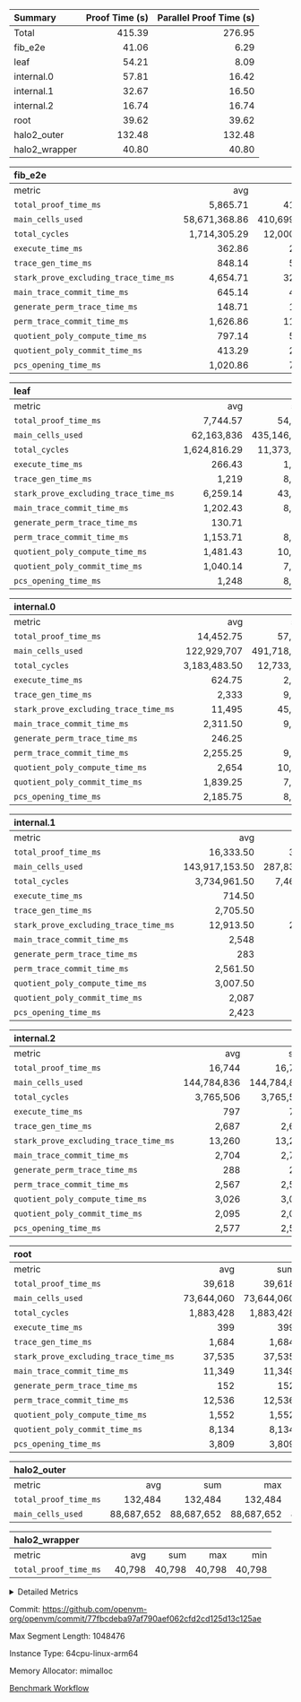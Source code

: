 | Summary | Proof Time (s) | Parallel Proof Time (s) |
|:---|---:|---:|
| Total |  415.39 |  276.95 |
| fib_e2e |  41.06 |  6.29 |
| leaf |  54.21 |  8.09 |
| internal.0 |  57.81 |  16.42 |
| internal.1 |  32.67 |  16.50 |
| internal.2 |  16.74 |  16.74 |
| root |  39.62 |  39.62 |
| halo2_outer |  132.48 |  132.48 |
| halo2_wrapper |  40.80 |  40.80 |


| fib_e2e |||||
|:---|---:|---:|---:|---:|
|metric|avg|sum|max|min|
| `total_proof_time_ms ` |  5,865.71 |  41,060 |  6,291 |  5,436 |
| `main_cells_used     ` |  58,671,368.86 |  410,699,582 |  59,809,571 |  51,983,972 |
| `total_cycles        ` |  1,714,305.29 |  12,000,137 |  1,747,603 |  1,515,024 |
| `execute_time_ms     ` |  362.86 |  2,540 |  377 |  318 |
| `trace_gen_time_ms   ` |  848.14 |  5,937 |  923 |  741 |
| `stark_prove_excluding_trace_time_ms` |  4,654.71 |  32,583 |  5,030 |  4,210 |
| `main_trace_commit_time_ms` |  645.14 |  4,516 |  793 |  571 |
| `generate_perm_trace_time_ms` |  148.71 |  1,041 |  185 |  123 |
| `perm_trace_commit_time_ms` |  1,626.86 |  11,388 |  1,766 |  1,279 |
| `quotient_poly_compute_time_ms` |  797.14 |  5,580 |  865 |  716 |
| `quotient_poly_commit_time_ms` |  413.29 |  2,893 |  542 |  367 |
| `pcs_opening_time_ms ` |  1,020.86 |  7,146 |  1,058 |  990 |

| leaf |||||
|:---|---:|---:|---:|---:|
|metric|avg|sum|max|min|
| `total_proof_time_ms ` |  7,744.57 |  54,212 |  8,090 |  7,638 |
| `main_cells_used     ` |  62,163,836 |  435,146,852 |  70,090,544 |  60,241,592 |
| `total_cycles        ` |  1,624,816.29 |  11,373,714 |  1,812,092 |  1,579,114 |
| `execute_time_ms     ` |  266.43 |  1,865 |  287 |  251 |
| `trace_gen_time_ms   ` |  1,219 |  8,533 |  1,279 |  1,191 |
| `stark_prove_excluding_trace_time_ms` |  6,259.14 |  43,814 |  6,524 |  6,170 |
| `main_trace_commit_time_ms` |  1,202.43 |  8,417 |  1,275 |  1,179 |
| `generate_perm_trace_time_ms` |  130.71 |  915 |  146 |  125 |
| `perm_trace_commit_time_ms` |  1,153.71 |  8,076 |  1,204 |  1,131 |
| `quotient_poly_compute_time_ms` |  1,481.43 |  10,370 |  1,562 |  1,341 |
| `quotient_poly_commit_time_ms` |  1,040.14 |  7,281 |  1,108 |  1,009 |
| `pcs_opening_time_ms ` |  1,248 |  8,736 |  1,303 |  1,213 |

| internal.0 |||||
|:---|---:|---:|---:|---:|
|metric|avg|sum|max|min|
| `total_proof_time_ms ` |  14,452.75 |  57,811 |  16,417 |  8,953 |
| `main_cells_used     ` |  122,929,707 |  491,718,828 |  140,146,368 |  71,293,162 |
| `total_cycles        ` |  3,183,483.50 |  12,733,934 |  3,638,276 |  1,819,807 |
| `execute_time_ms     ` |  624.75 |  2,499 |  767 |  366 |
| `trace_gen_time_ms   ` |  2,333 |  9,332 |  2,620 |  1,557 |
| `stark_prove_excluding_trace_time_ms` |  11,495 |  45,980 |  13,043 |  7,030 |
| `main_trace_commit_time_ms` |  2,311.50 |  9,246 |  2,695 |  1,506 |
| `generate_perm_trace_time_ms` |  246.25 |  985 |  283 |  147 |
| `perm_trace_commit_time_ms` |  2,255.25 |  9,021 |  2,576 |  1,322 |
| `quotient_poly_compute_time_ms` |  2,654 |  10,616 |  3,011 |  1,611 |
| `quotient_poly_commit_time_ms` |  1,839.25 |  7,357 |  2,090 |  1,114 |
| `pcs_opening_time_ms ` |  2,185.75 |  8,743 |  2,560 |  1,326 |

| internal.1 |||||
|:---|---:|---:|---:|---:|
|metric|avg|sum|max|min|
| `total_proof_time_ms ` |  16,333.50 |  32,667 |  16,505 |  16,162 |
| `main_cells_used     ` |  143,917,153.50 |  287,834,307 |  144,783,016 |  143,051,291 |
| `total_cycles        ` |  3,734,961.50 |  7,469,923 |  3,765,324 |  3,704,599 |
| `execute_time_ms     ` |  714.50 |  1,429 |  781 |  648 |
| `trace_gen_time_ms   ` |  2,705.50 |  5,411 |  2,737 |  2,674 |
| `stark_prove_excluding_trace_time_ms` |  12,913.50 |  25,827 |  13,050 |  12,777 |
| `main_trace_commit_time_ms` |  2,548 |  5,096 |  2,721 |  2,375 |
| `generate_perm_trace_time_ms` |  283 |  566 |  288 |  278 |
| `perm_trace_commit_time_ms` |  2,561.50 |  5,123 |  2,562 |  2,561 |
| `quotient_poly_compute_time_ms` |  3,007.50 |  6,015 |  3,033 |  2,982 |
| `quotient_poly_commit_time_ms` |  2,087 |  4,174 |  2,094 |  2,080 |
| `pcs_opening_time_ms ` |  2,423 |  4,846 |  2,424 |  2,422 |

| internal.2 |||||
|:---|---:|---:|---:|---:|
|metric|avg|sum|max|min|
| `total_proof_time_ms ` |  16,744 |  16,744 |  16,744 |  16,744 |
| `main_cells_used     ` |  144,784,836 |  144,784,836 |  144,784,836 |  144,784,836 |
| `total_cycles        ` |  3,765,506 |  3,765,506 |  3,765,506 |  3,765,506 |
| `execute_time_ms     ` |  797 |  797 |  797 |  797 |
| `trace_gen_time_ms   ` |  2,687 |  2,687 |  2,687 |  2,687 |
| `stark_prove_excluding_trace_time_ms` |  13,260 |  13,260 |  13,260 |  13,260 |
| `main_trace_commit_time_ms` |  2,704 |  2,704 |  2,704 |  2,704 |
| `generate_perm_trace_time_ms` |  288 |  288 |  288 |  288 |
| `perm_trace_commit_time_ms` |  2,567 |  2,567 |  2,567 |  2,567 |
| `quotient_poly_compute_time_ms` |  3,026 |  3,026 |  3,026 |  3,026 |
| `quotient_poly_commit_time_ms` |  2,095 |  2,095 |  2,095 |  2,095 |
| `pcs_opening_time_ms ` |  2,577 |  2,577 |  2,577 |  2,577 |

| root |||||
|:---|---:|---:|---:|---:|
|metric|avg|sum|max|min|
| `total_proof_time_ms ` |  39,618 |  39,618 |  39,618 |  39,618 |
| `main_cells_used     ` |  73,644,060 |  73,644,060 |  73,644,060 |  73,644,060 |
| `total_cycles        ` |  1,883,428 |  1,883,428 |  1,883,428 |  1,883,428 |
| `execute_time_ms     ` |  399 |  399 |  399 |  399 |
| `trace_gen_time_ms   ` |  1,684 |  1,684 |  1,684 |  1,684 |
| `stark_prove_excluding_trace_time_ms` |  37,535 |  37,535 |  37,535 |  37,535 |
| `main_trace_commit_time_ms` |  11,349 |  11,349 |  11,349 |  11,349 |
| `generate_perm_trace_time_ms` |  152 |  152 |  152 |  152 |
| `perm_trace_commit_time_ms` |  12,536 |  12,536 |  12,536 |  12,536 |
| `quotient_poly_compute_time_ms` |  1,552 |  1,552 |  1,552 |  1,552 |
| `quotient_poly_commit_time_ms` |  8,134 |  8,134 |  8,134 |  8,134 |
| `pcs_opening_time_ms ` |  3,809 |  3,809 |  3,809 |  3,809 |

| halo2_outer |||||
|:---|---:|---:|---:|---:|
|metric|avg|sum|max|min|
| `total_proof_time_ms ` |  132,484 |  132,484 |  132,484 |  132,484 |
| `main_cells_used     ` |  88,687,652 |  88,687,652 |  88,687,652 |  88,687,652 |

| halo2_wrapper |||||
|:---|---:|---:|---:|---:|
|metric|avg|sum|max|min|
| `total_proof_time_ms ` |  40,798 |  40,798 |  40,798 |  40,798 |



<details>
<summary>Detailed Metrics</summary>

|  | execute_time_ms |
| --- |
|  | 386 | 

| group | total_proof_time_ms | num_segments | main_cells_used |
| --- | --- | --- | --- |
| fib_e2e |  | 7 |  | 
| halo2_outer | 132,484 |  | 88,687,652 | 
| halo2_wrapper | 40,798 |  |  | 

| group | air_name | idx | rows | prep_cols | perm_cols | main_cols | cells |
| --- | --- | --- | --- | --- | --- | --- | --- |
| internal.0 | AccessAdapterAir<2> | 0 | 524,288 |  | 16 | 11 | 14,155,776 | 
| internal.0 | AccessAdapterAir<2> | 1 | 524,288 |  | 16 | 11 | 14,155,776 | 
| internal.0 | AccessAdapterAir<2> | 2 | 524,288 |  | 16 | 11 | 14,155,776 | 
| internal.0 | AccessAdapterAir<2> | 3 | 262,144 |  | 16 | 11 | 7,077,888 | 
| internal.0 | AccessAdapterAir<4> | 0 | 262,144 |  | 16 | 13 | 7,602,176 | 
| internal.0 | AccessAdapterAir<4> | 1 | 262,144 |  | 16 | 13 | 7,602,176 | 
| internal.0 | AccessAdapterAir<4> | 2 | 262,144 |  | 16 | 13 | 7,602,176 | 
| internal.0 | AccessAdapterAir<4> | 3 | 131,072 |  | 16 | 13 | 3,801,088 | 
| internal.0 | AccessAdapterAir<8> | 0 | 512 |  | 16 | 17 | 16,896 | 
| internal.0 | AccessAdapterAir<8> | 1 | 512 |  | 16 | 17 | 16,896 | 
| internal.0 | AccessAdapterAir<8> | 2 | 512 |  | 16 | 17 | 16,896 | 
| internal.0 | AccessAdapterAir<8> | 3 | 256 |  | 16 | 17 | 8,448 | 
| internal.0 | FriReducedOpeningAir | 0 | 524,288 |  | 36 | 26 | 32,505,856 | 
| internal.0 | FriReducedOpeningAir | 1 | 524,288 |  | 36 | 26 | 32,505,856 | 
| internal.0 | FriReducedOpeningAir | 2 | 524,288 |  | 36 | 26 | 32,505,856 | 
| internal.0 | FriReducedOpeningAir | 3 | 262,144 |  | 36 | 26 | 16,252,928 | 
| internal.0 | NativePoseidon2Air<BabyBearParameters>, 1> | 0 | 65,536 |  | 356 | 399 | 49,479,680 | 
| internal.0 | NativePoseidon2Air<BabyBearParameters>, 1> | 1 | 65,536 |  | 356 | 399 | 49,479,680 | 
| internal.0 | NativePoseidon2Air<BabyBearParameters>, 1> | 2 | 65,536 |  | 356 | 399 | 49,479,680 | 
| internal.0 | NativePoseidon2Air<BabyBearParameters>, 1> | 3 | 32,768 |  | 356 | 399 | 24,739,840 | 
| internal.0 | PhantomAir | 0 | 65,536 |  | 8 | 6 | 917,504 | 
| internal.0 | PhantomAir | 1 | 65,536 |  | 8 | 6 | 917,504 | 
| internal.0 | PhantomAir | 2 | 65,536 |  | 8 | 6 | 917,504 | 
| internal.0 | PhantomAir | 3 | 32,768 |  | 8 | 6 | 458,752 | 
| internal.0 | ProgramAir | 0 | 262,144 |  | 8 | 10 | 4,718,592 | 
| internal.0 | ProgramAir | 1 | 262,144 |  | 8 | 10 | 4,718,592 | 
| internal.0 | ProgramAir | 2 | 262,144 |  | 8 | 10 | 4,718,592 | 
| internal.0 | ProgramAir | 3 | 262,144 |  | 8 | 10 | 4,718,592 | 
| internal.0 | VariableRangeCheckerAir | 0 | 262,144 | 2 | 8 | 1 | 2,359,296 | 
| internal.0 | VariableRangeCheckerAir | 1 | 262,144 | 2 | 8 | 1 | 2,359,296 | 
| internal.0 | VariableRangeCheckerAir | 2 | 262,144 | 2 | 8 | 1 | 2,359,296 | 
| internal.0 | VariableRangeCheckerAir | 3 | 262,144 | 2 | 8 | 1 | 2,359,296 | 
| internal.0 | VmAirWrapper<BranchNativeAdapterAir, BranchEqualCoreAir<1> | 0 | 1,048,576 |  | 28 | 23 | 53,477,376 | 
| internal.0 | VmAirWrapper<BranchNativeAdapterAir, BranchEqualCoreAir<1> | 1 | 1,048,576 |  | 28 | 23 | 53,477,376 | 
| internal.0 | VmAirWrapper<BranchNativeAdapterAir, BranchEqualCoreAir<1> | 2 | 1,048,576 |  | 28 | 23 | 53,477,376 | 
| internal.0 | VmAirWrapper<BranchNativeAdapterAir, BranchEqualCoreAir<1> | 3 | 524,288 |  | 28 | 23 | 26,738,688 | 
| internal.0 | VmAirWrapper<JalNativeAdapterAir, JalCoreAir> | 0 | 131,072 |  | 12 | 10 | 2,883,584 | 
| internal.0 | VmAirWrapper<JalNativeAdapterAir, JalCoreAir> | 1 | 131,072 |  | 12 | 10 | 2,883,584 | 
| internal.0 | VmAirWrapper<JalNativeAdapterAir, JalCoreAir> | 2 | 131,072 |  | 12 | 10 | 2,883,584 | 
| internal.0 | VmAirWrapper<JalNativeAdapterAir, JalCoreAir> | 3 | 65,536 |  | 12 | 10 | 1,441,792 | 
| internal.0 | VmAirWrapper<NativeAdapterAir<2, 0>, PublicValuesCoreAir> | 0 | 64 |  | 16 | 23 | 2,496 | 
| internal.0 | VmAirWrapper<NativeAdapterAir<2, 0>, PublicValuesCoreAir> | 1 | 64 |  | 16 | 23 | 2,496 | 
| internal.0 | VmAirWrapper<NativeAdapterAir<2, 0>, PublicValuesCoreAir> | 2 | 64 |  | 16 | 23 | 2,496 | 
| internal.0 | VmAirWrapper<NativeAdapterAir<2, 0>, PublicValuesCoreAir> | 3 | 64 |  | 16 | 23 | 2,496 | 
| internal.0 | VmAirWrapper<NativeAdapterAir<2, 1>, FieldArithmeticCoreAir> | 0 | 2,097,152 |  | 20 | 30 | 104,857,600 | 
| internal.0 | VmAirWrapper<NativeAdapterAir<2, 1>, FieldArithmeticCoreAir> | 1 | 2,097,152 |  | 20 | 30 | 104,857,600 | 
| internal.0 | VmAirWrapper<NativeAdapterAir<2, 1>, FieldArithmeticCoreAir> | 2 | 2,097,152 |  | 20 | 30 | 104,857,600 | 
| internal.0 | VmAirWrapper<NativeAdapterAir<2, 1>, FieldArithmeticCoreAir> | 3 | 1,048,576 |  | 20 | 30 | 52,428,800 | 
| internal.0 | VmAirWrapper<NativeLoadStoreAdapterAir<1>, NativeLoadStoreCoreAir<1> | 0 | 1,048,576 |  | 36 | 25 | 63,963,136 | 
| internal.0 | VmAirWrapper<NativeLoadStoreAdapterAir<1>, NativeLoadStoreCoreAir<1> | 1 | 1,048,576 |  | 36 | 25 | 63,963,136 | 
| internal.0 | VmAirWrapper<NativeLoadStoreAdapterAir<1>, NativeLoadStoreCoreAir<1> | 2 | 1,048,576 |  | 36 | 25 | 63,963,136 | 
| internal.0 | VmAirWrapper<NativeLoadStoreAdapterAir<1>, NativeLoadStoreCoreAir<1> | 3 | 524,288 |  | 36 | 25 | 31,981,568 | 
| internal.0 | VmAirWrapper<NativeLoadStoreAdapterAir<4>, NativeLoadStoreCoreAir<4> | 0 | 131,072 |  | 36 | 34 | 9,175,040 | 
| internal.0 | VmAirWrapper<NativeLoadStoreAdapterAir<4>, NativeLoadStoreCoreAir<4> | 1 | 131,072 |  | 36 | 34 | 9,175,040 | 
| internal.0 | VmAirWrapper<NativeLoadStoreAdapterAir<4>, NativeLoadStoreCoreAir<4> | 2 | 131,072 |  | 36 | 34 | 9,175,040 | 
| internal.0 | VmAirWrapper<NativeLoadStoreAdapterAir<4>, NativeLoadStoreCoreAir<4> | 3 | 65,536 |  | 36 | 34 | 4,587,520 | 
| internal.0 | VmAirWrapper<NativeVectorizedAdapterAir<4>, FieldExtensionCoreAir> | 0 | 131,072 |  | 20 | 40 | 7,864,320 | 
| internal.0 | VmAirWrapper<NativeVectorizedAdapterAir<4>, FieldExtensionCoreAir> | 1 | 131,072 |  | 20 | 40 | 7,864,320 | 
| internal.0 | VmAirWrapper<NativeVectorizedAdapterAir<4>, FieldExtensionCoreAir> | 2 | 131,072 |  | 20 | 40 | 7,864,320 | 
| internal.0 | VmAirWrapper<NativeVectorizedAdapterAir<4>, FieldExtensionCoreAir> | 3 | 65,536 |  | 20 | 40 | 3,932,160 | 
| internal.0 | VmConnectorAir | 0 | 2 | 1 | 8 | 4 | 24 | 
| internal.0 | VmConnectorAir | 1 | 2 | 1 | 8 | 4 | 24 | 
| internal.0 | VmConnectorAir | 2 | 2 | 1 | 8 | 4 | 24 | 
| internal.0 | VmConnectorAir | 3 | 2 | 1 | 8 | 4 | 24 | 
| internal.0 | VolatileBoundaryAir | 0 | 1,048,576 |  | 8 | 11 | 19,922,944 | 
| internal.0 | VolatileBoundaryAir | 1 | 1,048,576 |  | 8 | 11 | 19,922,944 | 
| internal.0 | VolatileBoundaryAir | 2 | 1,048,576 |  | 8 | 11 | 19,922,944 | 
| internal.0 | VolatileBoundaryAir | 3 | 524,288 |  | 8 | 11 | 9,961,472 | 
| internal.1 | AccessAdapterAir<2> | 4 | 524,288 |  | 16 | 11 | 14,155,776 | 
| internal.1 | AccessAdapterAir<2> | 5 | 524,288 |  | 16 | 11 | 14,155,776 | 
| internal.1 | AccessAdapterAir<4> | 4 | 262,144 |  | 16 | 13 | 7,602,176 | 
| internal.1 | AccessAdapterAir<4> | 5 | 262,144 |  | 16 | 13 | 7,602,176 | 
| internal.1 | AccessAdapterAir<8> | 4 | 512 |  | 16 | 17 | 16,896 | 
| internal.1 | AccessAdapterAir<8> | 5 | 512 |  | 16 | 17 | 16,896 | 
| internal.1 | FriReducedOpeningAir | 4 | 524,288 |  | 36 | 26 | 32,505,856 | 
| internal.1 | FriReducedOpeningAir | 5 | 524,288 |  | 36 | 26 | 32,505,856 | 
| internal.1 | NativePoseidon2Air<BabyBearParameters>, 1> | 4 | 65,536 |  | 356 | 399 | 49,479,680 | 
| internal.1 | NativePoseidon2Air<BabyBearParameters>, 1> | 5 | 65,536 |  | 356 | 399 | 49,479,680 | 
| internal.1 | PhantomAir | 4 | 65,536 |  | 8 | 6 | 917,504 | 
| internal.1 | PhantomAir | 5 | 65,536 |  | 8 | 6 | 917,504 | 
| internal.1 | ProgramAir | 4 | 262,144 |  | 8 | 10 | 4,718,592 | 
| internal.1 | ProgramAir | 5 | 262,144 |  | 8 | 10 | 4,718,592 | 
| internal.1 | VariableRangeCheckerAir | 4 | 262,144 | 2 | 8 | 1 | 2,359,296 | 
| internal.1 | VariableRangeCheckerAir | 5 | 262,144 | 2 | 8 | 1 | 2,359,296 | 
| internal.1 | VmAirWrapper<BranchNativeAdapterAir, BranchEqualCoreAir<1> | 4 | 1,048,576 |  | 28 | 23 | 53,477,376 | 
| internal.1 | VmAirWrapper<BranchNativeAdapterAir, BranchEqualCoreAir<1> | 5 | 1,048,576 |  | 28 | 23 | 53,477,376 | 
| internal.1 | VmAirWrapper<JalNativeAdapterAir, JalCoreAir> | 4 | 131,072 |  | 12 | 10 | 2,883,584 | 
| internal.1 | VmAirWrapper<JalNativeAdapterAir, JalCoreAir> | 5 | 131,072 |  | 12 | 10 | 2,883,584 | 
| internal.1 | VmAirWrapper<NativeAdapterAir<2, 0>, PublicValuesCoreAir> | 4 | 64 |  | 16 | 23 | 2,496 | 
| internal.1 | VmAirWrapper<NativeAdapterAir<2, 0>, PublicValuesCoreAir> | 5 | 64 |  | 16 | 23 | 2,496 | 
| internal.1 | VmAirWrapper<NativeAdapterAir<2, 1>, FieldArithmeticCoreAir> | 4 | 2,097,152 |  | 20 | 30 | 104,857,600 | 
| internal.1 | VmAirWrapper<NativeAdapterAir<2, 1>, FieldArithmeticCoreAir> | 5 | 2,097,152 |  | 20 | 30 | 104,857,600 | 
| internal.1 | VmAirWrapper<NativeLoadStoreAdapterAir<1>, NativeLoadStoreCoreAir<1> | 4 | 1,048,576 |  | 36 | 25 | 63,963,136 | 
| internal.1 | VmAirWrapper<NativeLoadStoreAdapterAir<1>, NativeLoadStoreCoreAir<1> | 5 | 1,048,576 |  | 36 | 25 | 63,963,136 | 
| internal.1 | VmAirWrapper<NativeLoadStoreAdapterAir<4>, NativeLoadStoreCoreAir<4> | 4 | 131,072 |  | 36 | 34 | 9,175,040 | 
| internal.1 | VmAirWrapper<NativeLoadStoreAdapterAir<4>, NativeLoadStoreCoreAir<4> | 5 | 131,072 |  | 36 | 34 | 9,175,040 | 
| internal.1 | VmAirWrapper<NativeVectorizedAdapterAir<4>, FieldExtensionCoreAir> | 4 | 131,072 |  | 20 | 40 | 7,864,320 | 
| internal.1 | VmAirWrapper<NativeVectorizedAdapterAir<4>, FieldExtensionCoreAir> | 5 | 131,072 |  | 20 | 40 | 7,864,320 | 
| internal.1 | VmConnectorAir | 4 | 2 | 1 | 8 | 4 | 24 | 
| internal.1 | VmConnectorAir | 5 | 2 | 1 | 8 | 4 | 24 | 
| internal.1 | VolatileBoundaryAir | 4 | 1,048,576 |  | 8 | 11 | 19,922,944 | 
| internal.1 | VolatileBoundaryAir | 5 | 1,048,576 |  | 8 | 11 | 19,922,944 | 
| internal.2 | AccessAdapterAir<2> | 6 | 524,288 |  | 16 | 11 | 14,155,776 | 
| internal.2 | AccessAdapterAir<4> | 6 | 262,144 |  | 16 | 13 | 7,602,176 | 
| internal.2 | AccessAdapterAir<8> | 6 | 512 |  | 16 | 17 | 16,896 | 
| internal.2 | FriReducedOpeningAir | 6 | 524,288 |  | 36 | 26 | 32,505,856 | 
| internal.2 | NativePoseidon2Air<BabyBearParameters>, 1> | 6 | 65,536 |  | 356 | 399 | 49,479,680 | 
| internal.2 | PhantomAir | 6 | 65,536 |  | 8 | 6 | 917,504 | 
| internal.2 | ProgramAir | 6 | 262,144 |  | 8 | 10 | 4,718,592 | 
| internal.2 | VariableRangeCheckerAir | 6 | 262,144 | 2 | 8 | 1 | 2,359,296 | 
| internal.2 | VmAirWrapper<BranchNativeAdapterAir, BranchEqualCoreAir<1> | 6 | 1,048,576 |  | 28 | 23 | 53,477,376 | 
| internal.2 | VmAirWrapper<JalNativeAdapterAir, JalCoreAir> | 6 | 131,072 |  | 12 | 10 | 2,883,584 | 
| internal.2 | VmAirWrapper<NativeAdapterAir<2, 0>, PublicValuesCoreAir> | 6 | 64 |  | 16 | 23 | 2,496 | 
| internal.2 | VmAirWrapper<NativeAdapterAir<2, 1>, FieldArithmeticCoreAir> | 6 | 2,097,152 |  | 20 | 30 | 104,857,600 | 
| internal.2 | VmAirWrapper<NativeLoadStoreAdapterAir<1>, NativeLoadStoreCoreAir<1> | 6 | 1,048,576 |  | 36 | 25 | 63,963,136 | 
| internal.2 | VmAirWrapper<NativeLoadStoreAdapterAir<4>, NativeLoadStoreCoreAir<4> | 6 | 131,072 |  | 36 | 34 | 9,175,040 | 
| internal.2 | VmAirWrapper<NativeVectorizedAdapterAir<4>, FieldExtensionCoreAir> | 6 | 131,072 |  | 20 | 40 | 7,864,320 | 
| internal.2 | VmConnectorAir | 6 | 2 | 1 | 8 | 4 | 24 | 
| internal.2 | VolatileBoundaryAir | 6 | 1,048,576 |  | 8 | 11 | 19,922,944 | 
| leaf | AccessAdapterAir<2> | 0 | 262,144 |  | 16 | 11 | 7,077,888 | 
| leaf | AccessAdapterAir<2> | 1 | 131,072 |  | 16 | 11 | 3,538,944 | 
| leaf | AccessAdapterAir<2> | 2 | 131,072 |  | 16 | 11 | 3,538,944 | 
| leaf | AccessAdapterAir<2> | 3 | 131,072 |  | 16 | 11 | 3,538,944 | 
| leaf | AccessAdapterAir<2> | 4 | 131,072 |  | 16 | 11 | 3,538,944 | 
| leaf | AccessAdapterAir<2> | 5 | 131,072 |  | 16 | 11 | 3,538,944 | 
| leaf | AccessAdapterAir<2> | 6 | 262,144 |  | 16 | 11 | 7,077,888 | 
| leaf | AccessAdapterAir<4> | 0 | 131,072 |  | 16 | 13 | 3,801,088 | 
| leaf | AccessAdapterAir<4> | 1 | 65,536 |  | 16 | 13 | 1,900,544 | 
| leaf | AccessAdapterAir<4> | 2 | 65,536 |  | 16 | 13 | 1,900,544 | 
| leaf | AccessAdapterAir<4> | 3 | 65,536 |  | 16 | 13 | 1,900,544 | 
| leaf | AccessAdapterAir<4> | 4 | 65,536 |  | 16 | 13 | 1,900,544 | 
| leaf | AccessAdapterAir<4> | 5 | 65,536 |  | 16 | 13 | 1,900,544 | 
| leaf | AccessAdapterAir<4> | 6 | 131,072 |  | 16 | 13 | 3,801,088 | 
| leaf | AccessAdapterAir<8> | 0 | 256 |  | 16 | 17 | 8,448 | 
| leaf | AccessAdapterAir<8> | 1 | 256 |  | 16 | 17 | 8,448 | 
| leaf | AccessAdapterAir<8> | 2 | 256 |  | 16 | 17 | 8,448 | 
| leaf | AccessAdapterAir<8> | 3 | 256 |  | 16 | 17 | 8,448 | 
| leaf | AccessAdapterAir<8> | 4 | 256 |  | 16 | 17 | 8,448 | 
| leaf | AccessAdapterAir<8> | 5 | 256 |  | 16 | 17 | 8,448 | 
| leaf | AccessAdapterAir<8> | 6 | 512 |  | 16 | 17 | 16,896 | 
| leaf | FriReducedOpeningAir | 0 | 131,072 |  | 36 | 26 | 8,126,464 | 
| leaf | FriReducedOpeningAir | 1 | 131,072 |  | 36 | 26 | 8,126,464 | 
| leaf | FriReducedOpeningAir | 2 | 131,072 |  | 36 | 26 | 8,126,464 | 
| leaf | FriReducedOpeningAir | 3 | 131,072 |  | 36 | 26 | 8,126,464 | 
| leaf | FriReducedOpeningAir | 4 | 131,072 |  | 36 | 26 | 8,126,464 | 
| leaf | FriReducedOpeningAir | 5 | 131,072 |  | 36 | 26 | 8,126,464 | 
| leaf | FriReducedOpeningAir | 6 | 131,072 |  | 36 | 26 | 8,126,464 | 
| leaf | NativePoseidon2Air<BabyBearParameters>, 1> | 0 | 32,768 |  | 356 | 399 | 24,739,840 | 
| leaf | NativePoseidon2Air<BabyBearParameters>, 1> | 1 | 32,768 |  | 356 | 399 | 24,739,840 | 
| leaf | NativePoseidon2Air<BabyBearParameters>, 1> | 2 | 32,768 |  | 356 | 399 | 24,739,840 | 
| leaf | NativePoseidon2Air<BabyBearParameters>, 1> | 3 | 32,768 |  | 356 | 399 | 24,739,840 | 
| leaf | NativePoseidon2Air<BabyBearParameters>, 1> | 4 | 32,768 |  | 356 | 399 | 24,739,840 | 
| leaf | NativePoseidon2Air<BabyBearParameters>, 1> | 5 | 32,768 |  | 356 | 399 | 24,739,840 | 
| leaf | NativePoseidon2Air<BabyBearParameters>, 1> | 6 | 32,768 |  | 356 | 399 | 24,739,840 | 
| leaf | PhantomAir | 0 | 32,768 |  | 8 | 6 | 458,752 | 
| leaf | PhantomAir | 1 | 32,768 |  | 8 | 6 | 458,752 | 
| leaf | PhantomAir | 2 | 32,768 |  | 8 | 6 | 458,752 | 
| leaf | PhantomAir | 3 | 32,768 |  | 8 | 6 | 458,752 | 
| leaf | PhantomAir | 4 | 32,768 |  | 8 | 6 | 458,752 | 
| leaf | PhantomAir | 5 | 32,768 |  | 8 | 6 | 458,752 | 
| leaf | PhantomAir | 6 | 32,768 |  | 8 | 6 | 458,752 | 
| leaf | ProgramAir | 0 | 131,072 |  | 8 | 10 | 2,359,296 | 
| leaf | ProgramAir | 1 | 131,072 |  | 8 | 10 | 2,359,296 | 
| leaf | ProgramAir | 2 | 131,072 |  | 8 | 10 | 2,359,296 | 
| leaf | ProgramAir | 3 | 131,072 |  | 8 | 10 | 2,359,296 | 
| leaf | ProgramAir | 4 | 131,072 |  | 8 | 10 | 2,359,296 | 
| leaf | ProgramAir | 5 | 131,072 |  | 8 | 10 | 2,359,296 | 
| leaf | ProgramAir | 6 | 131,072 |  | 8 | 10 | 2,359,296 | 
| leaf | VariableRangeCheckerAir | 0 | 262,144 | 2 | 8 | 1 | 2,359,296 | 
| leaf | VariableRangeCheckerAir | 1 | 262,144 | 2 | 8 | 1 | 2,359,296 | 
| leaf | VariableRangeCheckerAir | 2 | 262,144 | 2 | 8 | 1 | 2,359,296 | 
| leaf | VariableRangeCheckerAir | 3 | 262,144 | 2 | 8 | 1 | 2,359,296 | 
| leaf | VariableRangeCheckerAir | 4 | 262,144 | 2 | 8 | 1 | 2,359,296 | 
| leaf | VariableRangeCheckerAir | 5 | 262,144 | 2 | 8 | 1 | 2,359,296 | 
| leaf | VariableRangeCheckerAir | 6 | 262,144 | 2 | 8 | 1 | 2,359,296 | 
| leaf | VmAirWrapper<BranchNativeAdapterAir, BranchEqualCoreAir<1> | 0 | 524,288 |  | 28 | 23 | 26,738,688 | 
| leaf | VmAirWrapper<BranchNativeAdapterAir, BranchEqualCoreAir<1> | 1 | 524,288 |  | 28 | 23 | 26,738,688 | 
| leaf | VmAirWrapper<BranchNativeAdapterAir, BranchEqualCoreAir<1> | 2 | 524,288 |  | 28 | 23 | 26,738,688 | 
| leaf | VmAirWrapper<BranchNativeAdapterAir, BranchEqualCoreAir<1> | 3 | 524,288 |  | 28 | 23 | 26,738,688 | 
| leaf | VmAirWrapper<BranchNativeAdapterAir, BranchEqualCoreAir<1> | 4 | 524,288 |  | 28 | 23 | 26,738,688 | 
| leaf | VmAirWrapper<BranchNativeAdapterAir, BranchEqualCoreAir<1> | 5 | 524,288 |  | 28 | 23 | 26,738,688 | 
| leaf | VmAirWrapper<BranchNativeAdapterAir, BranchEqualCoreAir<1> | 6 | 524,288 |  | 28 | 23 | 26,738,688 | 
| leaf | VmAirWrapper<JalNativeAdapterAir, JalCoreAir> | 0 | 65,536 |  | 12 | 10 | 1,441,792 | 
| leaf | VmAirWrapper<JalNativeAdapterAir, JalCoreAir> | 1 | 65,536 |  | 12 | 10 | 1,441,792 | 
| leaf | VmAirWrapper<JalNativeAdapterAir, JalCoreAir> | 2 | 65,536 |  | 12 | 10 | 1,441,792 | 
| leaf | VmAirWrapper<JalNativeAdapterAir, JalCoreAir> | 3 | 65,536 |  | 12 | 10 | 1,441,792 | 
| leaf | VmAirWrapper<JalNativeAdapterAir, JalCoreAir> | 4 | 65,536 |  | 12 | 10 | 1,441,792 | 
| leaf | VmAirWrapper<JalNativeAdapterAir, JalCoreAir> | 5 | 65,536 |  | 12 | 10 | 1,441,792 | 
| leaf | VmAirWrapper<JalNativeAdapterAir, JalCoreAir> | 6 | 65,536 |  | 12 | 10 | 1,441,792 | 
| leaf | VmAirWrapper<NativeAdapterAir<2, 0>, PublicValuesCoreAir> | 0 | 64 |  | 16 | 23 | 2,496 | 
| leaf | VmAirWrapper<NativeAdapterAir<2, 0>, PublicValuesCoreAir> | 1 | 64 |  | 16 | 23 | 2,496 | 
| leaf | VmAirWrapper<NativeAdapterAir<2, 0>, PublicValuesCoreAir> | 2 | 64 |  | 16 | 23 | 2,496 | 
| leaf | VmAirWrapper<NativeAdapterAir<2, 0>, PublicValuesCoreAir> | 3 | 64 |  | 16 | 23 | 2,496 | 
| leaf | VmAirWrapper<NativeAdapterAir<2, 0>, PublicValuesCoreAir> | 4 | 64 |  | 16 | 23 | 2,496 | 
| leaf | VmAirWrapper<NativeAdapterAir<2, 0>, PublicValuesCoreAir> | 5 | 64 |  | 16 | 23 | 2,496 | 
| leaf | VmAirWrapper<NativeAdapterAir<2, 0>, PublicValuesCoreAir> | 6 | 64 |  | 16 | 23 | 2,496 | 
| leaf | VmAirWrapper<NativeAdapterAir<2, 1>, FieldArithmeticCoreAir> | 0 | 1,048,576 |  | 20 | 30 | 52,428,800 | 
| leaf | VmAirWrapper<NativeAdapterAir<2, 1>, FieldArithmeticCoreAir> | 1 | 1,048,576 |  | 20 | 30 | 52,428,800 | 
| leaf | VmAirWrapper<NativeAdapterAir<2, 1>, FieldArithmeticCoreAir> | 2 | 1,048,576 |  | 20 | 30 | 52,428,800 | 
| leaf | VmAirWrapper<NativeAdapterAir<2, 1>, FieldArithmeticCoreAir> | 3 | 1,048,576 |  | 20 | 30 | 52,428,800 | 
| leaf | VmAirWrapper<NativeAdapterAir<2, 1>, FieldArithmeticCoreAir> | 4 | 1,048,576 |  | 20 | 30 | 52,428,800 | 
| leaf | VmAirWrapper<NativeAdapterAir<2, 1>, FieldArithmeticCoreAir> | 5 | 1,048,576 |  | 20 | 30 | 52,428,800 | 
| leaf | VmAirWrapper<NativeAdapterAir<2, 1>, FieldArithmeticCoreAir> | 6 | 1,048,576 |  | 20 | 30 | 52,428,800 | 
| leaf | VmAirWrapper<NativeLoadStoreAdapterAir<1>, NativeLoadStoreCoreAir<1> | 0 | 524,288 |  | 36 | 25 | 31,981,568 | 
| leaf | VmAirWrapper<NativeLoadStoreAdapterAir<1>, NativeLoadStoreCoreAir<1> | 1 | 524,288 |  | 36 | 25 | 31,981,568 | 
| leaf | VmAirWrapper<NativeLoadStoreAdapterAir<1>, NativeLoadStoreCoreAir<1> | 2 | 524,288 |  | 36 | 25 | 31,981,568 | 
| leaf | VmAirWrapper<NativeLoadStoreAdapterAir<1>, NativeLoadStoreCoreAir<1> | 3 | 524,288 |  | 36 | 25 | 31,981,568 | 
| leaf | VmAirWrapper<NativeLoadStoreAdapterAir<1>, NativeLoadStoreCoreAir<1> | 4 | 524,288 |  | 36 | 25 | 31,981,568 | 
| leaf | VmAirWrapper<NativeLoadStoreAdapterAir<1>, NativeLoadStoreCoreAir<1> | 5 | 524,288 |  | 36 | 25 | 31,981,568 | 
| leaf | VmAirWrapper<NativeLoadStoreAdapterAir<1>, NativeLoadStoreCoreAir<1> | 6 | 524,288 |  | 36 | 25 | 31,981,568 | 
| leaf | VmAirWrapper<NativeLoadStoreAdapterAir<4>, NativeLoadStoreCoreAir<4> | 0 | 65,536 |  | 36 | 34 | 4,587,520 | 
| leaf | VmAirWrapper<NativeLoadStoreAdapterAir<4>, NativeLoadStoreCoreAir<4> | 1 | 32,768 |  | 36 | 34 | 2,293,760 | 
| leaf | VmAirWrapper<NativeLoadStoreAdapterAir<4>, NativeLoadStoreCoreAir<4> | 2 | 32,768 |  | 36 | 34 | 2,293,760 | 
| leaf | VmAirWrapper<NativeLoadStoreAdapterAir<4>, NativeLoadStoreCoreAir<4> | 3 | 32,768 |  | 36 | 34 | 2,293,760 | 
| leaf | VmAirWrapper<NativeLoadStoreAdapterAir<4>, NativeLoadStoreCoreAir<4> | 4 | 32,768 |  | 36 | 34 | 2,293,760 | 
| leaf | VmAirWrapper<NativeLoadStoreAdapterAir<4>, NativeLoadStoreCoreAir<4> | 5 | 32,768 |  | 36 | 34 | 2,293,760 | 
| leaf | VmAirWrapper<NativeLoadStoreAdapterAir<4>, NativeLoadStoreCoreAir<4> | 6 | 32,768 |  | 36 | 34 | 2,293,760 | 
| leaf | VmAirWrapper<NativeVectorizedAdapterAir<4>, FieldExtensionCoreAir> | 0 | 65,536 |  | 20 | 40 | 3,932,160 | 
| leaf | VmAirWrapper<NativeVectorizedAdapterAir<4>, FieldExtensionCoreAir> | 1 | 32,768 |  | 20 | 40 | 1,966,080 | 
| leaf | VmAirWrapper<NativeVectorizedAdapterAir<4>, FieldExtensionCoreAir> | 2 | 32,768 |  | 20 | 40 | 1,966,080 | 
| leaf | VmAirWrapper<NativeVectorizedAdapterAir<4>, FieldExtensionCoreAir> | 3 | 32,768 |  | 20 | 40 | 1,966,080 | 
| leaf | VmAirWrapper<NativeVectorizedAdapterAir<4>, FieldExtensionCoreAir> | 4 | 32,768 |  | 20 | 40 | 1,966,080 | 
| leaf | VmAirWrapper<NativeVectorizedAdapterAir<4>, FieldExtensionCoreAir> | 5 | 32,768 |  | 20 | 40 | 1,966,080 | 
| leaf | VmAirWrapper<NativeVectorizedAdapterAir<4>, FieldExtensionCoreAir> | 6 | 65,536 |  | 20 | 40 | 3,932,160 | 
| leaf | VmConnectorAir | 0 | 2 | 1 | 8 | 4 | 24 | 
| leaf | VmConnectorAir | 1 | 2 | 1 | 8 | 4 | 24 | 
| leaf | VmConnectorAir | 2 | 2 | 1 | 8 | 4 | 24 | 
| leaf | VmConnectorAir | 3 | 2 | 1 | 8 | 4 | 24 | 
| leaf | VmConnectorAir | 4 | 2 | 1 | 8 | 4 | 24 | 
| leaf | VmConnectorAir | 5 | 2 | 1 | 8 | 4 | 24 | 
| leaf | VmConnectorAir | 6 | 2 | 1 | 8 | 4 | 24 | 
| leaf | VolatileBoundaryAir | 0 | 524,288 |  | 8 | 11 | 9,961,472 | 
| leaf | VolatileBoundaryAir | 1 | 524,288 |  | 8 | 11 | 9,961,472 | 
| leaf | VolatileBoundaryAir | 2 | 524,288 |  | 8 | 11 | 9,961,472 | 
| leaf | VolatileBoundaryAir | 3 | 524,288 |  | 8 | 11 | 9,961,472 | 
| leaf | VolatileBoundaryAir | 4 | 524,288 |  | 8 | 11 | 9,961,472 | 
| leaf | VolatileBoundaryAir | 5 | 524,288 |  | 8 | 11 | 9,961,472 | 
| leaf | VolatileBoundaryAir | 6 | 524,288 |  | 8 | 11 | 9,961,472 | 
| root | AccessAdapterAir<2> | 0 | 262,144 |  | 16 | 11 | 7,077,888 | 
| root | AccessAdapterAir<4> | 0 | 131,072 |  | 16 | 13 | 3,801,088 | 
| root | AccessAdapterAir<8> | 0 | 256 |  | 16 | 17 | 8,448 | 
| root | FriReducedOpeningAir | 0 | 262,144 |  | 36 | 26 | 16,252,928 | 
| root | NativePoseidon2Air<BabyBearParameters>, 1> | 0 | 32,768 |  | 356 | 399 | 24,739,840 | 
| root | PhantomAir | 0 | 32,768 |  | 8 | 6 | 458,752 | 
| root | ProgramAir | 0 | 262,144 |  | 8 | 10 | 4,718,592 | 
| root | VariableRangeCheckerAir | 0 | 262,144 | 2 | 8 | 1 | 2,359,296 | 
| root | VmAirWrapper<BranchNativeAdapterAir, BranchEqualCoreAir<1> | 0 | 524,288 |  | 28 | 23 | 26,738,688 | 
| root | VmAirWrapper<JalNativeAdapterAir, JalCoreAir> | 0 | 65,536 |  | 12 | 10 | 1,441,792 | 
| root | VmAirWrapper<NativeAdapterAir<2, 0>, PublicValuesCoreAir> | 0 | 64 |  | 16 | 23 | 2,496 | 
| root | VmAirWrapper<NativeAdapterAir<2, 1>, FieldArithmeticCoreAir> | 0 | 1,048,576 |  | 20 | 30 | 52,428,800 | 
| root | VmAirWrapper<NativeLoadStoreAdapterAir<1>, NativeLoadStoreCoreAir<1> | 0 | 524,288 |  | 36 | 25 | 31,981,568 | 
| root | VmAirWrapper<NativeLoadStoreAdapterAir<4>, NativeLoadStoreCoreAir<4> | 0 | 65,536 |  | 36 | 34 | 4,587,520 | 
| root | VmAirWrapper<NativeVectorizedAdapterAir<4>, FieldExtensionCoreAir> | 0 | 65,536 |  | 20 | 40 | 3,932,160 | 
| root | VmConnectorAir | 0 | 2 | 1 | 8 | 4 | 24 | 
| root | VolatileBoundaryAir | 0 | 524,288 |  | 8 | 11 | 9,961,472 | 

| group | air_name | segment | rows | prep_cols | perm_cols | main_cols | cells |
| --- | --- | --- | --- | --- | --- | --- | --- |
| fib_e2e | AccessAdapterAir<8> | 0 | 64 |  | 24 | 17 | 2,624 | 
| fib_e2e | AccessAdapterAir<8> | 1 | 16 |  | 24 | 17 | 656 | 
| fib_e2e | AccessAdapterAir<8> | 2 | 16 |  | 24 | 17 | 656 | 
| fib_e2e | AccessAdapterAir<8> | 3 | 16 |  | 24 | 17 | 656 | 
| fib_e2e | AccessAdapterAir<8> | 4 | 16 |  | 24 | 17 | 656 | 
| fib_e2e | AccessAdapterAir<8> | 5 | 16 |  | 24 | 17 | 656 | 
| fib_e2e | AccessAdapterAir<8> | 6 | 32 |  | 24 | 17 | 1,312 | 
| fib_e2e | BitwiseOperationLookupAir<8> | 0 | 65,536 | 3 | 8 | 2 | 655,360 | 
| fib_e2e | BitwiseOperationLookupAir<8> | 1 | 65,536 | 3 | 8 | 2 | 655,360 | 
| fib_e2e | BitwiseOperationLookupAir<8> | 2 | 65,536 | 3 | 8 | 2 | 655,360 | 
| fib_e2e | BitwiseOperationLookupAir<8> | 3 | 65,536 | 3 | 8 | 2 | 655,360 | 
| fib_e2e | BitwiseOperationLookupAir<8> | 4 | 65,536 | 3 | 8 | 2 | 655,360 | 
| fib_e2e | BitwiseOperationLookupAir<8> | 5 | 65,536 | 3 | 8 | 2 | 655,360 | 
| fib_e2e | BitwiseOperationLookupAir<8> | 6 | 65,536 | 3 | 8 | 2 | 655,360 | 
| fib_e2e | MemoryMerkleAir<8> | 0 | 256 |  | 20 | 32 | 13,312 | 
| fib_e2e | MemoryMerkleAir<8> | 1 | 128 |  | 20 | 32 | 6,656 | 
| fib_e2e | MemoryMerkleAir<8> | 2 | 128 |  | 20 | 32 | 6,656 | 
| fib_e2e | MemoryMerkleAir<8> | 3 | 128 |  | 20 | 32 | 6,656 | 
| fib_e2e | MemoryMerkleAir<8> | 4 | 128 |  | 20 | 32 | 6,656 | 
| fib_e2e | MemoryMerkleAir<8> | 5 | 128 |  | 20 | 32 | 6,656 | 
| fib_e2e | MemoryMerkleAir<8> | 6 | 256 |  | 20 | 32 | 13,312 | 
| fib_e2e | PersistentBoundaryAir<8> | 0 | 64 |  | 12 | 20 | 2,048 | 
| fib_e2e | PersistentBoundaryAir<8> | 1 | 16 |  | 12 | 20 | 512 | 
| fib_e2e | PersistentBoundaryAir<8> | 2 | 16 |  | 12 | 20 | 512 | 
| fib_e2e | PersistentBoundaryAir<8> | 3 | 16 |  | 12 | 20 | 512 | 
| fib_e2e | PersistentBoundaryAir<8> | 4 | 16 |  | 12 | 20 | 512 | 
| fib_e2e | PersistentBoundaryAir<8> | 5 | 16 |  | 12 | 20 | 512 | 
| fib_e2e | PersistentBoundaryAir<8> | 6 | 32 |  | 12 | 20 | 1,024 | 
| fib_e2e | PhantomAir | 0 | 2 |  | 12 | 6 | 36 | 
| fib_e2e | PhantomAir | 1 | 1 |  | 12 | 6 | 18 | 
| fib_e2e | PhantomAir | 2 | 1 |  | 12 | 6 | 18 | 
| fib_e2e | PhantomAir | 3 | 1 |  | 12 | 6 | 18 | 
| fib_e2e | PhantomAir | 4 | 1 |  | 12 | 6 | 18 | 
| fib_e2e | PhantomAir | 5 | 1 |  | 12 | 6 | 18 | 
| fib_e2e | PhantomAir | 6 | 1 |  | 12 | 6 | 18 | 
| fib_e2e | Poseidon2PeripheryAir<BabyBearParameters>, 1> | 0 | 256 |  | 8 | 300 | 78,848 | 
| fib_e2e | Poseidon2PeripheryAir<BabyBearParameters>, 1> | 1 | 128 |  | 8 | 300 | 39,424 | 
| fib_e2e | Poseidon2PeripheryAir<BabyBearParameters>, 1> | 2 | 128 |  | 8 | 300 | 39,424 | 
| fib_e2e | Poseidon2PeripheryAir<BabyBearParameters>, 1> | 3 | 128 |  | 8 | 300 | 39,424 | 
| fib_e2e | Poseidon2PeripheryAir<BabyBearParameters>, 1> | 4 | 128 |  | 8 | 300 | 39,424 | 
| fib_e2e | Poseidon2PeripheryAir<BabyBearParameters>, 1> | 5 | 128 |  | 8 | 300 | 39,424 | 
| fib_e2e | Poseidon2PeripheryAir<BabyBearParameters>, 1> | 6 | 256 |  | 8 | 300 | 78,848 | 
| fib_e2e | ProgramAir | 0 | 4,096 |  | 8 | 10 | 73,728 | 
| fib_e2e | ProgramAir | 1 | 4,096 |  | 8 | 10 | 73,728 | 
| fib_e2e | ProgramAir | 2 | 4,096 |  | 8 | 10 | 73,728 | 
| fib_e2e | ProgramAir | 3 | 4,096 |  | 8 | 10 | 73,728 | 
| fib_e2e | ProgramAir | 4 | 4,096 |  | 8 | 10 | 73,728 | 
| fib_e2e | ProgramAir | 5 | 4,096 |  | 8 | 10 | 73,728 | 
| fib_e2e | ProgramAir | 6 | 4,096 |  | 8 | 10 | 73,728 | 
| fib_e2e | RangeTupleCheckerAir<2> | 0 | 524,288 | 2 | 8 | 1 | 4,718,592 | 
| fib_e2e | RangeTupleCheckerAir<2> | 1 | 524,288 | 2 | 8 | 1 | 4,718,592 | 
| fib_e2e | RangeTupleCheckerAir<2> | 2 | 524,288 | 2 | 8 | 1 | 4,718,592 | 
| fib_e2e | RangeTupleCheckerAir<2> | 3 | 524,288 | 2 | 8 | 1 | 4,718,592 | 
| fib_e2e | RangeTupleCheckerAir<2> | 4 | 524,288 | 2 | 8 | 1 | 4,718,592 | 
| fib_e2e | RangeTupleCheckerAir<2> | 5 | 524,288 | 2 | 8 | 1 | 4,718,592 | 
| fib_e2e | RangeTupleCheckerAir<2> | 6 | 524,288 | 2 | 8 | 1 | 4,718,592 | 
| fib_e2e | VariableRangeCheckerAir | 0 | 262,144 | 2 | 8 | 1 | 2,359,296 | 
| fib_e2e | VariableRangeCheckerAir | 1 | 262,144 | 2 | 8 | 1 | 2,359,296 | 
| fib_e2e | VariableRangeCheckerAir | 2 | 262,144 | 2 | 8 | 1 | 2,359,296 | 
| fib_e2e | VariableRangeCheckerAir | 3 | 262,144 | 2 | 8 | 1 | 2,359,296 | 
| fib_e2e | VariableRangeCheckerAir | 4 | 262,144 | 2 | 8 | 1 | 2,359,296 | 
| fib_e2e | VariableRangeCheckerAir | 5 | 262,144 | 2 | 8 | 1 | 2,359,296 | 
| fib_e2e | VariableRangeCheckerAir | 6 | 262,144 | 2 | 8 | 1 | 2,359,296 | 
| fib_e2e | VmAirWrapper<Rv32BaseAluAdapterAir, BaseAluCoreAir<4, 8> | 0 | 1,048,576 |  | 80 | 36 | 121,634,816 | 
| fib_e2e | VmAirWrapper<Rv32BaseAluAdapterAir, BaseAluCoreAir<4, 8> | 1 | 1,048,576 |  | 80 | 36 | 121,634,816 | 
| fib_e2e | VmAirWrapper<Rv32BaseAluAdapterAir, BaseAluCoreAir<4, 8> | 2 | 1,048,576 |  | 80 | 36 | 121,634,816 | 
| fib_e2e | VmAirWrapper<Rv32BaseAluAdapterAir, BaseAluCoreAir<4, 8> | 3 | 1,048,576 |  | 80 | 36 | 121,634,816 | 
| fib_e2e | VmAirWrapper<Rv32BaseAluAdapterAir, BaseAluCoreAir<4, 8> | 4 | 1,048,576 |  | 80 | 36 | 121,634,816 | 
| fib_e2e | VmAirWrapper<Rv32BaseAluAdapterAir, BaseAluCoreAir<4, 8> | 5 | 1,048,576 |  | 80 | 36 | 121,634,816 | 
| fib_e2e | VmAirWrapper<Rv32BaseAluAdapterAir, BaseAluCoreAir<4, 8> | 6 | 1,048,576 |  | 80 | 36 | 121,634,816 | 
| fib_e2e | VmAirWrapper<Rv32BaseAluAdapterAir, LessThanCoreAir<4, 8> | 0 | 524,288 |  | 40 | 37 | 40,370,176 | 
| fib_e2e | VmAirWrapper<Rv32BaseAluAdapterAir, LessThanCoreAir<4, 8> | 1 | 524,288 |  | 40 | 37 | 40,370,176 | 
| fib_e2e | VmAirWrapper<Rv32BaseAluAdapterAir, LessThanCoreAir<4, 8> | 2 | 524,288 |  | 40 | 37 | 40,370,176 | 
| fib_e2e | VmAirWrapper<Rv32BaseAluAdapterAir, LessThanCoreAir<4, 8> | 3 | 524,288 |  | 40 | 37 | 40,370,176 | 
| fib_e2e | VmAirWrapper<Rv32BaseAluAdapterAir, LessThanCoreAir<4, 8> | 4 | 524,288 |  | 40 | 37 | 40,370,176 | 
| fib_e2e | VmAirWrapper<Rv32BaseAluAdapterAir, LessThanCoreAir<4, 8> | 5 | 524,288 |  | 40 | 37 | 40,370,176 | 
| fib_e2e | VmAirWrapper<Rv32BaseAluAdapterAir, LessThanCoreAir<4, 8> | 6 | 524,288 |  | 40 | 37 | 40,370,176 | 
| fib_e2e | VmAirWrapper<Rv32BaseAluAdapterAir, ShiftCoreAir<4, 8> | 0 | 2 |  | 52 | 53 | 210 | 
| fib_e2e | VmAirWrapper<Rv32BranchAdapterAir, BranchEqualCoreAir<4> | 0 | 262,144 |  | 48 | 26 | 19,398,656 | 
| fib_e2e | VmAirWrapper<Rv32BranchAdapterAir, BranchEqualCoreAir<4> | 1 | 262,144 |  | 48 | 26 | 19,398,656 | 
| fib_e2e | VmAirWrapper<Rv32BranchAdapterAir, BranchEqualCoreAir<4> | 2 | 262,144 |  | 48 | 26 | 19,398,656 | 
| fib_e2e | VmAirWrapper<Rv32BranchAdapterAir, BranchEqualCoreAir<4> | 3 | 262,144 |  | 48 | 26 | 19,398,656 | 
| fib_e2e | VmAirWrapper<Rv32BranchAdapterAir, BranchEqualCoreAir<4> | 4 | 262,144 |  | 48 | 26 | 19,398,656 | 
| fib_e2e | VmAirWrapper<Rv32BranchAdapterAir, BranchEqualCoreAir<4> | 5 | 262,144 |  | 48 | 26 | 19,398,656 | 
| fib_e2e | VmAirWrapper<Rv32BranchAdapterAir, BranchEqualCoreAir<4> | 6 | 262,144 |  | 48 | 26 | 19,398,656 | 
| fib_e2e | VmAirWrapper<Rv32BranchAdapterAir, BranchLessThanCoreAir<4, 8> | 0 | 8 |  | 56 | 32 | 704 | 
| fib_e2e | VmAirWrapper<Rv32CondRdWriteAdapterAir, Rv32JalLuiCoreAir> | 0 | 131,072 |  | 44 | 18 | 8,126,464 | 
| fib_e2e | VmAirWrapper<Rv32CondRdWriteAdapterAir, Rv32JalLuiCoreAir> | 1 | 131,072 |  | 44 | 18 | 8,126,464 | 
| fib_e2e | VmAirWrapper<Rv32CondRdWriteAdapterAir, Rv32JalLuiCoreAir> | 2 | 131,072 |  | 44 | 18 | 8,126,464 | 
| fib_e2e | VmAirWrapper<Rv32CondRdWriteAdapterAir, Rv32JalLuiCoreAir> | 3 | 131,072 |  | 44 | 18 | 8,126,464 | 
| fib_e2e | VmAirWrapper<Rv32CondRdWriteAdapterAir, Rv32JalLuiCoreAir> | 4 | 131,072 |  | 44 | 18 | 8,126,464 | 
| fib_e2e | VmAirWrapper<Rv32CondRdWriteAdapterAir, Rv32JalLuiCoreAir> | 5 | 131,072 |  | 44 | 18 | 8,126,464 | 
| fib_e2e | VmAirWrapper<Rv32CondRdWriteAdapterAir, Rv32JalLuiCoreAir> | 6 | 131,072 |  | 44 | 18 | 8,126,464 | 
| fib_e2e | VmAirWrapper<Rv32HintStoreAdapterAir, Rv32HintStoreCoreAir> | 0 | 4 |  | 36 | 26 | 248 | 
| fib_e2e | VmAirWrapper<Rv32JalrAdapterAir, Rv32JalrCoreAir> | 0 | 16 |  | 36 | 28 | 1,024 | 
| fib_e2e | VmAirWrapper<Rv32JalrAdapterAir, Rv32JalrCoreAir> | 6 | 1 |  | 36 | 28 | 64 | 
| fib_e2e | VmAirWrapper<Rv32LoadStoreAdapterAir, LoadStoreCoreAir<4> | 0 | 32 |  | 72 | 40 | 3,584 | 
| fib_e2e | VmAirWrapper<Rv32LoadStoreAdapterAir, LoadStoreCoreAir<4> | 6 | 8 |  | 72 | 40 | 896 | 
| fib_e2e | VmAirWrapper<Rv32RdWriteAdapterAir, Rv32AuipcCoreAir> | 0 | 16 |  | 28 | 21 | 784 | 
| fib_e2e | VmConnectorAir | 0 | 2 | 1 | 12 | 4 | 32 | 
| fib_e2e | VmConnectorAir | 1 | 2 | 1 | 12 | 4 | 32 | 
| fib_e2e | VmConnectorAir | 2 | 2 | 1 | 12 | 4 | 32 | 
| fib_e2e | VmConnectorAir | 3 | 2 | 1 | 12 | 4 | 32 | 
| fib_e2e | VmConnectorAir | 4 | 2 | 1 | 12 | 4 | 32 | 
| fib_e2e | VmConnectorAir | 5 | 2 | 1 | 12 | 4 | 32 | 
| fib_e2e | VmConnectorAir | 6 | 2 | 1 | 12 | 4 | 32 | 

| group | idx | trace_gen_time_ms | total_proof_time_ms | total_cycles | total_cells | stark_prove_excluding_trace_time_ms | quotient_poly_compute_time_ms | quotient_poly_commit_time_ms | perm_trace_commit_time_ms | pcs_opening_time_ms | main_trace_commit_time_ms | main_cells_used | generate_perm_trace_time_ms | execute_time_ms |
| --- | --- | --- | --- | --- | --- | --- | --- | --- | --- | --- | --- | --- | --- | --- |
| internal.0 | 0 | 2,599 | 16,093 | 3,638,042 | 373,902,296 | 12,877 | 3,011 | 2,090 | 2,576 | 2,560 | 2,357 | 140,146,368 | 280 | 617 | 
| internal.0 | 1 | 2,556 | 16,348 | 3,638,276 | 373,902,296 | 13,043 | 3,003 | 2,082 | 2,564 | 2,421 | 2,695 | 140,141,984 | 275 | 749 | 
| internal.0 | 2 | 2,620 | 16,417 | 3,637,809 | 373,902,296 | 13,030 | 2,991 | 2,071 | 2,559 | 2,436 | 2,688 | 140,137,314 | 283 | 767 | 
| internal.0 | 3 | 1,557 | 8,953 | 1,819,807 | 190,491,352 | 7,030 | 1,611 | 1,114 | 1,322 | 1,326 | 1,506 | 71,293,162 | 147 | 366 | 
| internal.1 | 4 | 2,737 | 16,162 | 3,765,324 | 373,902,296 | 12,777 | 3,033 | 2,094 | 2,561 | 2,422 | 2,375 | 144,783,016 | 288 | 648 | 
| internal.1 | 5 | 2,674 | 16,505 | 3,704,599 | 373,902,296 | 13,050 | 2,982 | 2,080 | 2,562 | 2,424 | 2,721 | 143,051,291 | 278 | 781 | 
| internal.2 | 6 | 2,687 | 16,744 | 3,765,506 | 373,902,296 | 13,260 | 3,026 | 2,095 | 2,567 | 2,577 | 2,704 | 144,784,836 | 288 | 797 | 
| leaf | 0 | 1,279 | 8,090 | 1,812,092 | 180,005,592 | 6,524 | 1,562 | 1,049 | 1,204 | 1,298 | 1,275 | 70,090,544 | 133 | 287 | 
| leaf | 1 | 1,194 | 7,648 | 1,579,194 | 170,306,264 | 6,203 | 1,499 | 1,010 | 1,132 | 1,232 | 1,199 | 60,242,392 | 129 | 251 | 
| leaf | 2 | 1,204 | 7,656 | 1,579,114 | 170,306,264 | 6,189 | 1,497 | 1,009 | 1,149 | 1,223 | 1,180 | 60,241,592 | 129 | 263 | 
| leaf | 3 | 1,207 | 7,706 | 1,579,158 | 170,306,264 | 6,244 | 1,513 | 1,034 | 1,149 | 1,240 | 1,179 | 60,242,032 | 125 | 255 | 
| leaf | 4 | 1,191 | 7,647 | 1,579,539 | 170,306,264 | 6,191 | 1,478 | 1,035 | 1,137 | 1,227 | 1,185 | 60,245,842 | 126 | 265 | 
| leaf | 5 | 1,207 | 7,638 | 1,579,570 | 170,306,264 | 6,170 | 1,480 | 1,036 | 1,131 | 1,213 | 1,182 | 60,246,152 | 127 | 261 | 
| leaf | 6 | 1,251 | 7,827 | 1,665,047 | 177,720,280 | 6,293 | 1,341 | 1,108 | 1,174 | 1,303 | 1,217 | 63,838,298 | 146 | 283 | 
| root | 0 | 1,684 | 39,618 | 1,883,428 | 190,491,352 | 37,535 | 1,552 | 8,134 | 12,536 | 3,809 | 11,349 | 73,644,060 | 152 | 399 | 

| group | segment | trace_gen_time_ms | total_proof_time_ms | total_cycles | total_cells | stark_prove_excluding_trace_time_ms | quotient_poly_compute_time_ms | quotient_poly_commit_time_ms | perm_trace_commit_time_ms | pcs_opening_time_ms | main_trace_commit_time_ms | main_cells_used | generate_perm_trace_time_ms | execute_time_ms |
| --- | --- | --- | --- | --- | --- | --- | --- | --- | --- | --- | --- | --- | --- | --- |
| fib_e2e | 0 | 888 | 6,291 | 1,747,603 | 197,440,542 | 5,030 | 857 | 542 | 1,656 | 995 | 793 | 59,809,571 | 185 | 373 | 
| fib_e2e | 1 | 923 | 5,766 | 1,747,502 | 197,384,386 | 4,474 | 807 | 385 | 1,564 | 1,020 | 571 | 59,780,906 | 123 | 369 | 
| fib_e2e | 2 | 846 | 6,048 | 1,747,502 | 197,384,386 | 4,825 | 865 | 380 | 1,766 | 1,031 | 649 | 59,780,897 | 132 | 377 | 
| fib_e2e | 3 | 859 | 5,436 | 1,747,502 | 197,384,386 | 4,210 | 719 | 367 | 1,279 | 1,048 | 619 | 59,781,216 | 176 | 367 | 
| fib_e2e | 4 | 844 | 5,791 | 1,747,502 | 197,384,386 | 4,581 | 716 | 385 | 1,652 | 1,058 | 632 | 59,781,515 | 133 | 366 | 
| fib_e2e | 5 | 836 | 5,997 | 1,747,502 | 197,384,386 | 4,791 | 824 | 445 | 1,743 | 990 | 663 | 59,781,505 | 124 | 370 | 
| fib_e2e | 6 | 741 | 5,731 | 1,515,024 | 197,432,594 | 4,672 | 792 | 389 | 1,728 | 1,004 | 589 | 51,983,972 | 168 | 318 | 

</details>


Commit: https://github.com/openvm-org/openvm/commit/77fbcdeba97af790aef062cfd2cd125d13c125ae

Max Segment Length: 1048476

Instance Type: 64cpu-linux-arm64

Memory Allocator: mimalloc

[Benchmark Workflow](https://github.com/openvm-org/openvm/actions/runs/12943210977)
